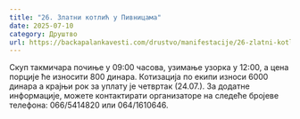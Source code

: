 ```yaml
---
title: "26. Златни котлић у Пивницама"
date: 2025-07-10
category: Друштво
url: https://backapalankavesti.com/drustvo/manifestacije/26-zlatni-kotlic-u-pivnicama/
---
```


Скуп такмичара почиње у 09:00 часова, узимање узорка у 12:00, а цена порције ће износити 800 динара. Котизација по екипи износи 6000 динара а крајњи рок за уплату је четвртак (24.07.). За додатне информације, можете контактирати организаторе на следеће бројеве телефона: 066/5414820 или 064/1610646.
